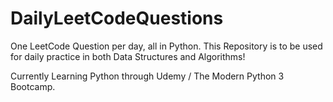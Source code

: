 ﻿# DailyLeetCodeQuestions
One LeetCode Question per day, all in Python.
This Repository is to be used for daily practice in both Data Structures and Algorithms!

Currently Learning Python through Udemy / The Modern Python 3 Bootcamp.
